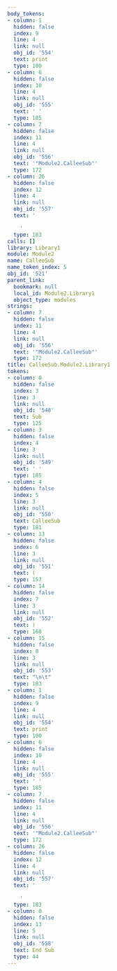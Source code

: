 ```yaml
---
body_tokens:
- column: 1
  hidden: false
  index: 9
  line: 4
  link: null
  obj_id: '554'
  text: print
  type: 100
- column: 6
  hidden: false
  index: 10
  line: 4
  link: null
  obj_id: '555'
  text: ' '
  type: 185
- column: 7
  hidden: false
  index: 11
  line: 4
  link: null
  obj_id: '556'
  text: '"Module2.CalleeSub"'
  type: 172
- column: 26
  hidden: false
  index: 12
  line: 4
  link: null
  obj_id: '557'
  text: '

    '
  type: 183
calls: []
library: Library1
module: Module2
name: CalleeSub
name_token_index: 5
obj_id: '521'
parent_link:
  bookmark: null
  local_id: Module2.Library1
  object_type: modules
strings:
- column: 7
  hidden: false
  index: 11
  line: 4
  link: null
  obj_id: '556'
  text: '"Module2.CalleeSub"'
  type: 172
title: CalleeSub.Module2.Library1
tokens:
- column: 0
  hidden: false
  index: 3
  line: 3
  link: null
  obj_id: '548'
  text: Sub
  type: 125
- column: 3
  hidden: false
  index: 4
  line: 3
  link: null
  obj_id: '549'
  text: ' '
  type: 185
- column: 4
  hidden: false
  index: 5
  line: 3
  link: null
  obj_id: '550'
  text: CalleeSub
  type: 181
- column: 13
  hidden: false
  index: 6
  line: 3
  link: null
  obj_id: '551'
  text: (
  type: 157
- column: 14
  hidden: false
  index: 7
  line: 3
  link: null
  obj_id: '552'
  text: )
  type: 168
- column: 15
  hidden: false
  index: 8
  line: 3
  link: null
  obj_id: '553'
  text: "\n\t"
  type: 183
- column: 1
  hidden: false
  index: 9
  line: 4
  link: null
  obj_id: '554'
  text: print
  type: 100
- column: 6
  hidden: false
  index: 10
  line: 4
  link: null
  obj_id: '555'
  text: ' '
  type: 185
- column: 7
  hidden: false
  index: 11
  line: 4
  link: null
  obj_id: '556'
  text: '"Module2.CalleeSub"'
  type: 172
- column: 26
  hidden: false
  index: 12
  line: 4
  link: null
  obj_id: '557'
  text: '

    '
  type: 183
- column: 0
  hidden: false
  index: 13
  line: 5
  link: null
  obj_id: '558'
  text: End Sub
  type: 44
---
```

